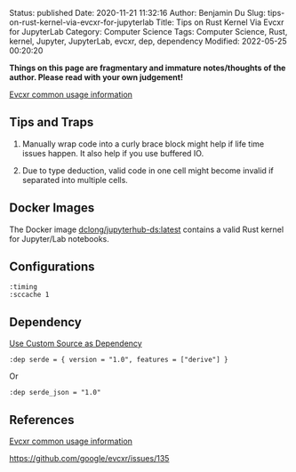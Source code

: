 Status: published
Date: 2020-11-21 11:32:16
Author: Benjamin Du
Slug: tips-on-rust-kernel-via-evcxr-for-jupyterlab
Title: Tips on Rust Kernel Via Evcxr for JupyterLab
Category: Computer Science
Tags: Computer Science, Rust, kernel, Jupyter, JupyterLab, evcxr, dep, dependency
Modified: 2022-05-25 00:20:20

**Things on this page are fragmentary and immature notes/thoughts of the author. Please read with your own judgement!**

[Evcxr common usage information](https://github.com/google/evcxr/blob/main/COMMON.md)

## Tips and Traps

1. Manually wrap code into a curly brace block might help 
    if life time issues happen.
    It also help if you use buffered IO.

2. Due to type deduction, 
    valid code in one cell might become invalid 
    if separated into multiple cells. 

## Docker Images

The Docker image
[dclong/jupyterhub-ds:latest](https://github.com/dclong/docker-jupyterhub-ds)
contains a valid Rust kernel for Jupyter/Lab notebooks.

## Configurations

    :timing
    :sccache 1

## Dependency 

[Use Custom Source as Dependency](https://github.com/google/evcxr/issues/135)

    :dep serde = { version = "1.0", features = ["derive"] }
Or

    :dep serde_json = "1.0"


## References 

[Evcxr common usage information](https://github.com/google/evcxr/blob/main/COMMON.md)

https://github.com/google/evcxr/issues/135

